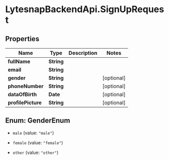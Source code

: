 # LytesnapBackendApi.SignUpRequest

## Properties

Name | Type | Description | Notes
------------ | ------------- | ------------- | -------------
**fullName** | **String** |  | 
**email** | **String** |  | 
**gender** | **String** |  | [optional] 
**phoneNumber** | **String** |  | [optional] 
**dataOfBirth** | **Date** |  | [optional] 
**profilePicture** | **String** |  | [optional] 



## Enum: GenderEnum


* `male` (value: `"male"`)

* `female` (value: `"female"`)

* `other` (value: `"other"`)




